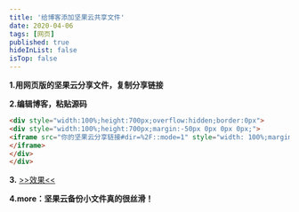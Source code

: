 ```yaml
---
title: '给博客添加坚果云共享文件'
date: 2020-04-06
tags: [网页]
published: true
hideInList: false
isTop: false
---
```

<!--more-->
**1.用网页版的坚果云分享文件，复制分享链接**

**2.编辑博客，粘贴源码**
```html
<div style="width:100%;height:700px;overflow:hidden;border:0px">
<div style="width:100%;height:700px;margin:-50px 0px 0px 0px;">
<iframe src="你的坚果云分享链接#dir=%2F::mode=1" style="width: 100%;margin: 0;padding: 0;border: 0;height:700px;" scrolling="no">
</iframe>
</div>
</div>
```

**3.** [>>效果<<](https://thedoctor.top/happylife/post/jian-guo-yun-zi-yuan-fen-xiang/)

**4.more：坚果云备份小文件真的很丝滑！**

